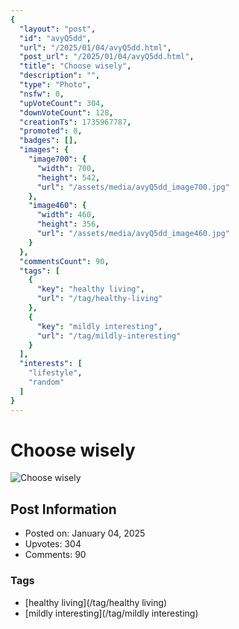 ```yaml
---
{
  "layout": "post",
  "id": "avyQ5dd",
  "url": "/2025/01/04/avyQ5dd.html",
  "post_url": "/2025/01/04/avyQ5dd.html",
  "title": "Choose wisely",
  "description": "",
  "type": "Photo",
  "nsfw": 0,
  "upVoteCount": 304,
  "downVoteCount": 128,
  "creationTs": 1735967787,
  "promoted": 0,
  "badges": [],
  "images": {
    "image700": {
      "width": 700,
      "height": 542,
      "url": "/assets/media/avyQ5dd_image700.jpg"
    },
    "image460": {
      "width": 460,
      "height": 356,
      "url": "/assets/media/avyQ5dd_image460.jpg"
    }
  },
  "commentsCount": 90,
  "tags": [
    {
      "key": "healthy living",
      "url": "/tag/healthy-living"
    },
    {
      "key": "mildly interesting",
      "url": "/tag/mildly-interesting"
    }
  ],
  "interests": [
    "lifestyle",
    "random"
  ]
}
---
```


# Choose wisely

![Choose wisely](/assets/media/avyQ5dd_image700.jpg)

## Post Information

- Posted on: January 04, 2025
- Upvotes: 304
- Comments: 90

### Tags

- [healthy living](/tag/healthy living)
- [mildly interesting](/tag/mildly interesting)
